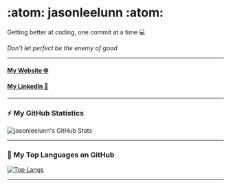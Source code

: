 # :atom: jasonleelunn :atom:

Getting better at coding, one commit at a time :computer:  

*Don't let perfect be the enemy of good*

---

#### [My Website :globe_with_meridians:][website]
#### [My LinkedIn :link:][linkedin]

---

### :zap: My GitHub Statistics

<img alt="jasonleelunn's GitHub Stats" src="https://github-readme-stats.vercel.app/api?username=jasonleelunn&show_icons=true&theme=dark&count_private=true&include_all_commits=true" />  


---

### :rocket: My Top Languages on GitHub

[![Top Langs](https://github-readme-stats.vercel.app/api/top-langs/?username=jasonleelunn&layout=compact&langs_count=6&theme=dark)](https://github.com/anuraghazra/github-readme-stats)

---

[website]: https://jasonleelunn.github.io/react-personal-web-page/
[linkedin]: https://www.linkedin.com/in/jasonleelunn/
